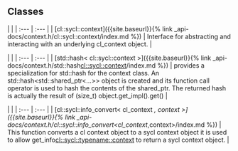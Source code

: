 ---
---
## Classes

   |   |
| :--- | :--- |
| [cl::sycl::context]({{site.baseurl}}{% link _api-docs/context.h/cl::sycl::context/index.md %}) | Interface for abstracting and interacting with an underlying cl_context object.  |


   |   |
| :--- | :--- |
| [std::hash< cl::sycl::context >]({{site.baseurl}}{% link _api-docs/context.h/std::hash<cl::sycl::context>/index.md %}) | provides a specialization for std::hash for the context class. An std::hash<std::shared_ptr<...>> object is created and its function call operator is used to hash the contents of the shared_ptr. The returned hash is actually the result of (size_t) object.get_impl().get()  |


   |   |
| :--- | :--- |
| [cl::sycl::info_convert< cl_context *, context >]({{site.baseurl}}{% link _api-docs/context.h/cl::sycl::info_convert<cl_context*,context>/index.md %}) | This function converts a cl context object to a sycl context object it is used to allow get_info<cl::sycl::typename::context> to return a sycl context object.  |

